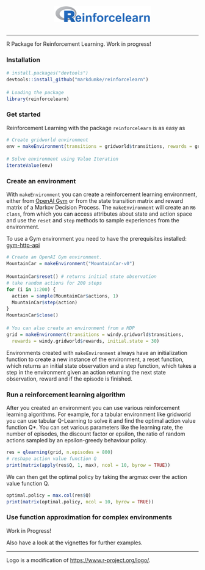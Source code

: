 <div align="center">
  <img width="50%" src="inst/ReinforceLogo.png"><br><br>
</div>

-----------------

R Package for Reinforcement Learning. Work in progress!

### Installation

```r
# install.packages("devtools")
devtools::install_github("markdumke/reinforcelearn")

# Loading the package
library(reinforcelearn)
```

### Get started

Reinforcement Learning with the package `reinforcelearn` is as easy as
```r
# Create gridworld environment
env = makeEnvironment(transitions = gridworld$transitions, rewards = gridworld$rewards)

# Solve environment using Value Iteration
iterateValue(env)
```

### Create an environment

With `makeEnvironment` you can create a reinforcement learning environment, either from [OpenAI Gym](https://gym.openai.com/) or from the state transition matrix and reward matrix of a Markov Decision Process. The `makeEnvironment` will create an `R6 class`, from which you can access attributes about state and action space and use the `reset` and `step` methods to sample experiences from the environment.

To use a Gym environment you need to have the prerequisites installed: [gym-http-api](https://github.com/openai/gym-http-api)

```r
# Create an OpenAI Gym environment.
MountainCar = makeEnvironment("MountainCar-v0")

MountainCar$reset() # returns initial state observation
# take random actions for 200 steps
for (i in 1:200) {
  action = sample(MountainCar$actions, 1)
  MountainCar$step(action)
}
MountainCar$close()

# You can also create an environment from a MDP
grid = makeEnvironment(transitions = windy.gridworld$transitions,
  rewards = windy.gridworld$rewards, initial.state = 30)
```

Environments created with `makeEnvironment` always have an initialization function to create a new instance of the environment, a reset function, which returns an initial state observation and a step function, which takes a step in the environment given an action returning the next state observation, reward and if the episode is finished.

### Run a reinforcement learning algorithm

After you created an environment you can use various reinforcement learning algorithms. For example, for a tabular environment like  gridworld you can use tabular Q-Learning to solve it and find the optimal action value function Q*. You can set various parameters like the learning rate, the number of episodes, the discount factor or epsilon, the ratio of random actions sampled by an epsilon-greedy behaviour policy.

```r
res = qlearning(grid, n.episodes = 800)
# reshape action value function Q
print(matrix(apply(res$Q, 1, max), ncol = 10, byrow = TRUE))
```

We can then get the optimal policy by taking the argmax over the action value function Q.

```r
optimal.policy = max.col(res$Q)
print(matrix(optimal.policy, ncol = 10, byrow = TRUE))
```

### Use function approximation for complex environments

Work in Progress!

Also have a look at the vignettes for further examples.

---

Logo is a modification of https://www.r-project.org/logo/.
